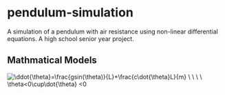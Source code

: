 # pendulum-simulation
A simulation of a pendulum with air resistance using non-linear differential equations. A high school senior year project.

## Mathmatical Models
<img src="https://latex.codecogs.com/gif.latex?\ddot{\theta}=\frac{gsin(\theta)}{L}&plus;\frac{c\dot{\theta}L}{m}&space;\&space;\&space;\&space;\&space;\theta<0\cup\dot{\theta}&space;<0" title="\ddot{\theta}=\frac{gsin(\theta)}{L}+\frac{c\dot{\theta}L}{m} \ \ \ \ \theta<0\cup\dot{\theta} <0" />
